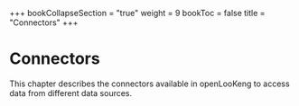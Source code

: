 +++
bookCollapseSection = "true"
weight = 9
bookToc = false
title = "Connectors"
+++


Connectors
==========

This chapter describes the connectors available in openLooKeng to access data
from different data sources.
